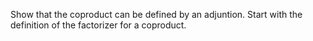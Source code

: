 Show that the coproduct can be defined by an adjuntion. Start with the definition of the factorizer for a coproduct.
